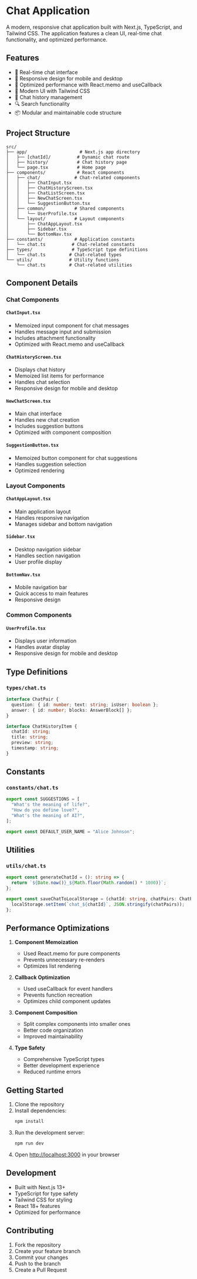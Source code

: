 # Chat Application

A modern, responsive chat application built with Next.js, TypeScript, and Tailwind CSS. The application features a clean UI, real-time chat functionality, and optimized performance.

## Features

- 💬 Real-time chat interface
- 📱 Responsive design for mobile and desktop
- 🔄 Optimized performance with React.memo and useCallback
- 🎨 Modern UI with Tailwind CSS
- 📝 Chat history management
- 🔍 Search functionality
- 📦 Modular and maintainable code structure

## Project Structure

```
src/
├── app/                    # Next.js app directory
│   ├── [chatId]/          # Dynamic chat route
│   ├── history/           # Chat history page
│   └── page.tsx           # Home page
├── components/            # React components
│   ├── chat/             # Chat-related components
│   │   ├── ChatInput.tsx
│   │   ├── ChatHistoryScreen.tsx
│   │   ├── ChatListScreen.tsx
│   │   ├── NewChatScreen.tsx
│   │   └── SuggestionButton.tsx
│   ├── common/           # Shared components
│   │   └── UserProfile.tsx
│   └── layout/           # Layout components
│       ├── ChatAppLayout.tsx
│       ├── Sidebar.tsx
│       └── BottomNav.tsx
├── constants/            # Application constants
│   └── chat.ts          # Chat-related constants
├── types/               # TypeScript type definitions
│   └── chat.ts         # Chat-related types
└── utils/              # Utility functions
    └── chat.ts         # Chat-related utilities
```

## Component Details

### Chat Components

#### `ChatInput.tsx`
- Memoized input component for chat messages
- Handles message input and submission
- Includes attachment functionality
- Optimized with React.memo and useCallback

#### `ChatHistoryScreen.tsx`
- Displays chat history
- Memoized list items for performance
- Handles chat selection
- Responsive design for mobile and desktop

#### `NewChatScreen.tsx`
- Main chat interface
- Handles new chat creation
- Includes suggestion buttons
- Optimized with component composition

#### `SuggestionButton.tsx`
- Memoized button component for chat suggestions
- Handles suggestion selection
- Optimized rendering

### Layout Components

#### `ChatAppLayout.tsx`
- Main application layout
- Handles responsive navigation
- Manages sidebar and bottom navigation

#### `Sidebar.tsx`
- Desktop navigation sidebar
- Handles section navigation
- User profile display

#### `BottomNav.tsx`
- Mobile navigation bar
- Quick access to main features
- Responsive design

### Common Components

#### `UserProfile.tsx`
- Displays user information
- Handles avatar display
- Responsive design for mobile and desktop

## Type Definitions

### `types/chat.ts`
```typescript
interface ChatPair {
  question: { id: number; text: string; isUser: boolean };
  answer: { id: number; blocks: AnswerBlock[] };
}

interface ChatHistoryItem {
  chatId: string;
  title: string;
  preview: string;
  timestamp: string;
}
```

## Constants

### `constants/chat.ts`
```typescript
export const SUGGESTIONS = [
  "What's the meaning of life?",
  "How do you define love?",
  "What's the meaning of AI?",
];

export const DEFAULT_USER_NAME = "Alice Johnson";
```

## Utilities

### `utils/chat.ts`
```typescript
export const generateChatId = (): string => {
  return `${Date.now()}_${Math.floor(Math.random() * 1000)}`;
};

export const saveChatToLocalStorage = (chatId: string, chatPairs: ChatPair[]): void => {
  localStorage.setItem(`chat_${chatId}`, JSON.stringify(chatPairs));
};
```

## Performance Optimizations

1. **Component Memoization**
   - Used React.memo for pure components
   - Prevents unnecessary re-renders
   - Optimizes list rendering

2. **Callback Optimization**
   - Used useCallback for event handlers
   - Prevents function recreation
   - Optimizes child component updates

3. **Component Composition**
   - Split complex components into smaller ones
   - Better code organization
   - Improved maintainability

4. **Type Safety**
   - Comprehensive TypeScript types
   - Better development experience
   - Reduced runtime errors

## Getting Started

1. Clone the repository
2. Install dependencies:
   ```bash
   npm install
   ```
3. Run the development server:
   ```bash
   npm run dev
   ```
4. Open [http://localhost:3000](http://localhost:3000) in your browser

## Development

- Built with Next.js 13+
- TypeScript for type safety
- Tailwind CSS for styling
- React 18+ features
- Optimized for performance

## Contributing

1. Fork the repository
2. Create your feature branch
3. Commit your changes
4. Push to the branch
5. Create a Pull Request

